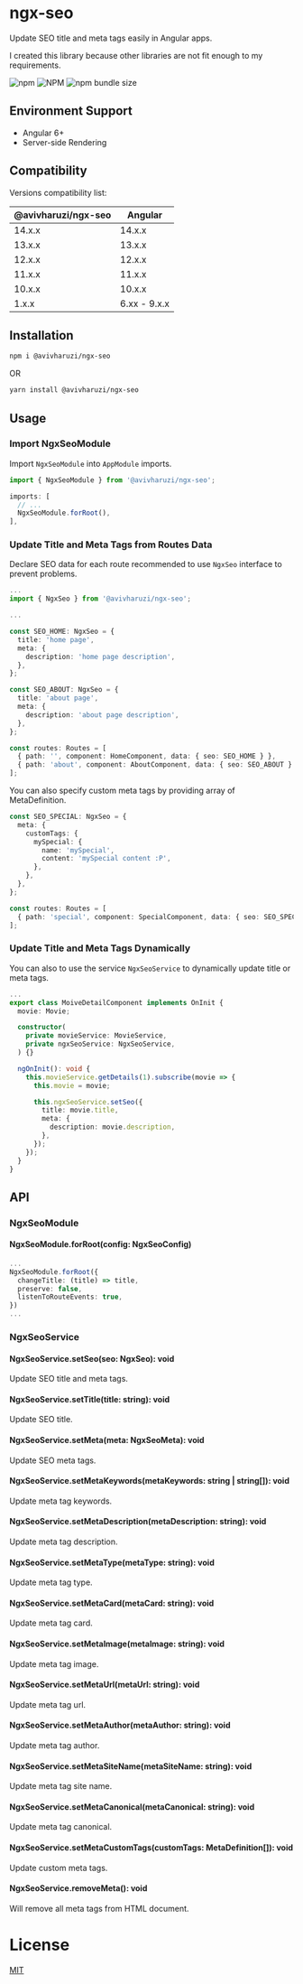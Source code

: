 # ngx-seo

Update SEO title and meta tags easily in Angular apps.

I created this library because other libraries are not fit enough to my requirements.

![npm](https://img.shields.io/npm/v/@avivharuzi/ngx-seo) ![NPM](https://img.shields.io/npm/l/@avivharuzi/ngx-seo) ![npm bundle size](https://img.shields.io/bundlephobia/min/@avivharuzi/ngx-seo)

## Environment Support

- Angular 6+
- Server-side Rendering

## Compatibility

Versions compatibility list:

| @avivharuzi/ngx-seo | Angular      |
|---------------------|--------------|
| 14.x.x              | 14.x.x       |
| 13.x.x              | 13.x.x       |
| 12.x.x              | 12.x.x       |
| 11.x.x              | 11.x.x       |
| 10.x.x              | 10.x.x       |
| 1.x.x               | 6.xx - 9.x.x |

## Installation

```sh
npm i @avivharuzi/ngx-seo
```

OR

```sh
yarn install @avivharuzi/ngx-seo
```

## Usage

### Import NgxSeoModule

Import `NgxSeoModule` into `AppModule` imports.

```ts
import { NgxSeoModule } from '@avivharuzi/ngx-seo';

imports: [
  // ...
  NgxSeoModule.forRoot(),
],
```

### Update Title and Meta Tags from Routes Data

Declare SEO data for each route recommended to use `NgxSeo` interface to prevent problems.

```ts
...
import { NgxSeo } from '@avivharuzi/ngx-seo';

...

const SEO_HOME: NgxSeo = {
  title: 'home page',
  meta: {
    description: 'home page description',
  },
};

const SEO_ABOUT: NgxSeo = {
  title: 'about page',
  meta: {
    description: 'about page description',
  },
};

const routes: Routes = [
  { path: '', component: HomeComponent, data: { seo: SEO_HOME } },
  { path: 'about', component: AboutComponent, data: { seo: SEO_ABOUT } },
];
```

You can also specify custom meta tags by providing array of MetaDefinition.

```ts
const SEO_SPECIAL: NgxSeo = {
  meta: {
    customTags: {
      mySpecial: {
        name: 'mySpecial',
        content: 'mySpecial content :P',
      },
    },
  },
};

const routes: Routes = [
  { path: 'special', component: SpecialComponent, data: { seo: SEO_SPECIAL } },
];
```

### Update Title and Meta Tags Dynamically

You can also to use the service `NgxSeoService` to dynamically update title or meta tags.

```ts
...
export class MoiveDetailComponent implements OnInit {
  movie: Movie;

  constructor(
    private movieService: MovieService,
    private ngxSeoService: NgxSeoService,
  ) {}

  ngOnInit(): void {
    this.movieService.getDetails(1).subscribe(movie => {
      this.movie = movie;

      this.ngxSeoService.setSeo({
        title: movie.title,
        meta: {
          description: movie.description,
        },
      });
    });
  }
}
```

## API

### NgxSeoModule

#### NgxSeoModule.forRoot(config: NgxSeoConfig)

```ts
...
NgxSeoModule.forRoot({
  changeTitle: (title) => title,
  preserve: false,
  listenToRouteEvents: true,
})
...
```

### NgxSeoService

#### NgxSeoService.setSeo(seo: NgxSeo): void

Update SEO title and meta tags.

#### NgxSeoService.setTitle(title: string): void

Update SEO title.

#### NgxSeoService.setMeta(meta: NgxSeoMeta): void

Update SEO meta tags.

#### NgxSeoService.setMetaKeywords(metaKeywords: string | string[]): void

Update meta tag keywords.

#### NgxSeoService.setMetaDescription(metaDescription: string): void

Update meta tag description.

#### NgxSeoService.setMetaType(metaType: string): void

Update meta tag type.

#### NgxSeoService.setMetaCard(metaCard: string): void

Update meta tag card.

#### NgxSeoService.setMetaImage(metaImage: string): void

Update meta tag image.

#### NgxSeoService.setMetaUrl(metaUrl: string): void

Update meta tag url.

#### NgxSeoService.setMetaAuthor(metaAuthor: string): void

Update meta tag author.

#### NgxSeoService.setMetaSiteName(metaSiteName: string): void

Update meta tag site name.

#### NgxSeoService.setMetaCanonical(metaCanonical: string): void

Update meta tag canonical.

#### NgxSeoService.setMetaCustomTags(customTags: MetaDefinition[]): void

Update custom meta tags.

#### NgxSeoService.removeMeta(): void

Will remove all meta tags from HTML document.

# License

[MIT](LICENSE)

